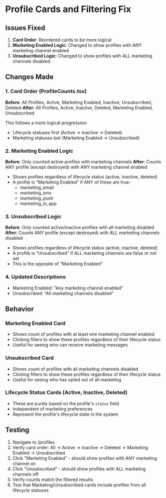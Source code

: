 # Profile Cards and Filtering Fix

## Issues Fixed

1. **Card Order**: Reordered cards to be more logical
2. **Marketing Enabled Logic**: Changed to show profiles with ANY marketing channel enabled
3. **Unsubscribed Logic**: Changed to show profiles with ALL marketing channels disabled

## Changes Made

### 1. Card Order (ProfileCounts.tsx)
**Before**: All Profiles, Active, Marketing Enabled, Inactive, Unsubscribed, Deleted
**After**: All Profiles, Active, Inactive, Deleted, Marketing Enabled, Unsubscribed

This follows a more logical progression:
- Lifecycle statuses first (Active → Inactive → Deleted)
- Marketing statuses last (Marketing Enabled → Unsubscribed)

### 2. Marketing Enabled Logic
**Before**: Only counted active profiles with marketing channels
**After**: Counts ANY profile (except destroyed) with ANY marketing channel enabled

- Shows profiles regardless of lifecycle status (active, inactive, deleted)
- A profile is "Marketing Enabled" if ANY of these are true:
  - marketing_email
  - marketing_sms
  - marketing_push
  - marketing_in_app

### 3. Unsubscribed Logic
**Before**: Only counted active/inactive profiles with all marketing disabled
**After**: Counts ANY profile (except destroyed) with ALL marketing channels disabled

- Shows profiles regardless of lifecycle status (active, inactive, deleted)
- A profile is "Unsubscribed" if ALL marketing channels are false or not set
- This is the opposite of "Marketing Enabled"

### 4. Updated Descriptions
- Marketing Enabled: "Any marketing channel enabled"
- Unsubscribed: "All marketing channels disabled"

## Behavior

### Marketing Enabled Card
- Shows count of profiles with at least one marketing channel enabled
- Clicking filters to show these profiles regardless of their lifecycle status
- Useful for seeing who can receive marketing messages

### Unsubscribed Card
- Shows count of profiles with all marketing channels disabled
- Clicking filters to show these profiles regardless of their lifecycle status
- Useful for seeing who has opted out of all marketing

### Lifecycle Status Cards (Active, Inactive, Deleted)
- These are purely based on the profile's `status` field
- Independent of marketing preferences
- Represent the profile's lifecycle state in the system

## Testing
1. Navigate to /profiles
2. Verify card order: All → Active → Inactive → Deleted → Marketing Enabled → Unsubscribed
3. Click "Marketing Enabled" - should show profiles with ANY marketing channel on
4. Click "Unsubscribed" - should show profiles with ALL marketing channels off
5. Verify counts match the filtered results
6. Test that Marketing/Unsubscribed cards include profiles from all lifecycle statuses


